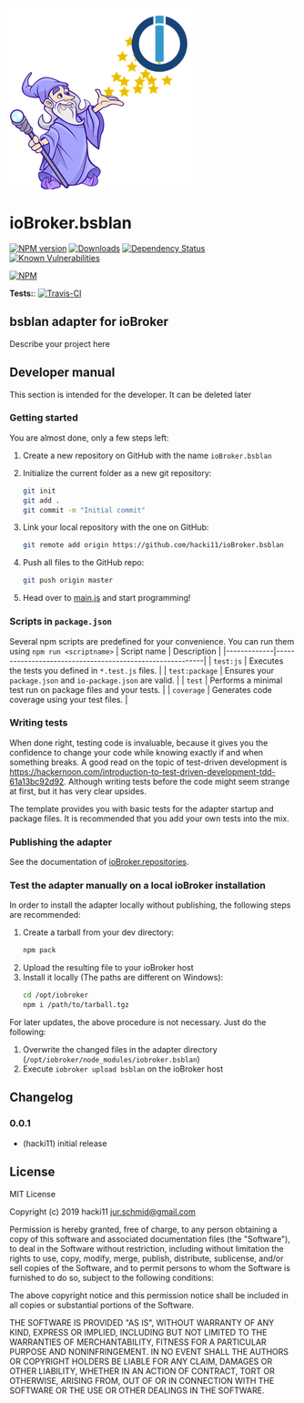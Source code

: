 ![Logo](admin/bsblan.png)
# ioBroker.bsblan

[![NPM version](http://img.shields.io/npm/v/iobroker.bsblan.svg)](https://www.npmjs.com/package/iobroker.bsblan)
[![Downloads](https://img.shields.io/npm/dm/iobroker.bsblan.svg)](https://www.npmjs.com/package/iobroker.bsblan)
[![Dependency Status](https://img.shields.io/david/hacki11/iobroker.bsblan.svg)](https://david-dm.org/hacki11/iobroker.bsblan)
[![Known Vulnerabilities](https://snyk.io/test/github/hacki11/ioBroker.bsblan/badge.svg)](https://snyk.io/test/github/hacki11/ioBroker.bsblan)

[![NPM](https://nodei.co/npm/iobroker.bsblan.png?downloads=true)](https://nodei.co/npm/iobroker.bsblan/)

**Tests:**: [![Travis-CI](http://img.shields.io/travis/hacki11/ioBroker.bsblan/master.svg)](https://travis-ci.org/hacki11/ioBroker.bsblan)

## bsblan adapter for ioBroker

Describe your project here

## Developer manual
This section is intended for the developer. It can be deleted later

### Getting started

You are almost done, only a few steps left:
1. Create a new repository on GitHub with the name `ioBroker.bsblan`
1. Initialize the current folder as a new git repository:  
    ```bash
    git init
    git add .
    git commit -m "Initial commit"
    ```
1. Link your local repository with the one on GitHub:  
    ```bash
    git remote add origin https://github.com/hacki11/ioBroker.bsblan
    ```

1. Push all files to the GitHub repo:  
    ```bash
    git push origin master
    ```
1. Head over to [main.js](main.js) and start programming!

### Scripts in `package.json`
Several npm scripts are predefined for your convenience. You can run them using `npm run <scriptname>`
| Script name | Description                                              |
|-------------|----------------------------------------------------------|
| `test:js`   | Executes the tests you defined in `*.test.js` files.     |
| `test:package`    | Ensures your `package.json` and `io-package.json` are valid. |
| `test` | Performs a minimal test run on package files and your tests. |
| `coverage` | Generates code coverage using your test files. |

### Writing tests
When done right, testing code is invaluable, because it gives you the 
confidence to change your code while knowing exactly if and when 
something breaks. A good read on the topic of test-driven development 
is https://hackernoon.com/introduction-to-test-driven-development-tdd-61a13bc92d92. 
Although writing tests before the code might seem strange at first, but it has very 
clear upsides.

The template provides you with basic tests for the adapter startup and package files.
It is recommended that you add your own tests into the mix.

### Publishing the adapter
See the documentation of [ioBroker.repositories](https://github.com/ioBroker/ioBroker.repositories#requirements-for-adapter-to-get-added-to-the-latest-repository).

### Test the adapter manually on a local ioBroker installation
In order to install the adapter locally without publishing, the following steps are recommended:
1. Create a tarball from your dev directory:  
    ```bash
    npm pack
    ```
1. Upload the resulting file to your ioBroker host
1. Install it locally (The paths are different on Windows):
    ```bash
    cd /opt/iobroker
    npm i /path/to/tarball.tgz
    ```

For later updates, the above procedure is not necessary. Just do the following:
1. Overwrite the changed files in the adapter directory (`/opt/iobroker/node_modules/iobroker.bsblan`)
1. Execute `iobroker upload bsblan` on the ioBroker host

## Changelog

### 0.0.1
* (hacki11) initial release

## License
MIT License

Copyright (c) 2019 hacki11 <jur.schmid@gmail.com>

Permission is hereby granted, free of charge, to any person obtaining a copy
of this software and associated documentation files (the "Software"), to deal
in the Software without restriction, including without limitation the rights
to use, copy, modify, merge, publish, distribute, sublicense, and/or sell
copies of the Software, and to permit persons to whom the Software is
furnished to do so, subject to the following conditions:

The above copyright notice and this permission notice shall be included in all
copies or substantial portions of the Software.

THE SOFTWARE IS PROVIDED "AS IS", WITHOUT WARRANTY OF ANY KIND, EXPRESS OR
IMPLIED, INCLUDING BUT NOT LIMITED TO THE WARRANTIES OF MERCHANTABILITY,
FITNESS FOR A PARTICULAR PURPOSE AND NONINFRINGEMENT. IN NO EVENT SHALL THE
AUTHORS OR COPYRIGHT HOLDERS BE LIABLE FOR ANY CLAIM, DAMAGES OR OTHER
LIABILITY, WHETHER IN AN ACTION OF CONTRACT, TORT OR OTHERWISE, ARISING FROM,
OUT OF OR IN CONNECTION WITH THE SOFTWARE OR THE USE OR OTHER DEALINGS IN THE
SOFTWARE.